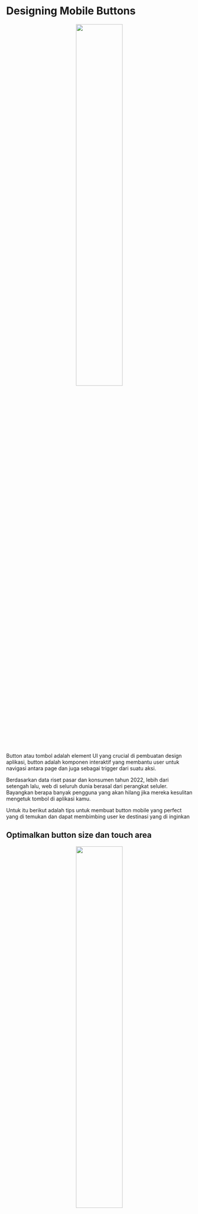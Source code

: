 # Designing Mobile Buttons

<p align="center">
  <img src="https://assets.materialup.com/uploads/312427a1-d3c8-485d-bd62-9512fe60a198/preview.png" width="50%">
</p>

Button atau tombol adalah element UI yang crucial di pembuatan design aplikasi, button adalah komponen interaktif yang membantu user untuk navigasi antara page dan juga sebagai trigger dari suatu aksi.

Berdasarkan data riset pasar dan konsumen tahun 2022, lebih dari setengah lalu, web di seluruh dunia berasal dari perangkat seluler. Bayangkan berapa banyak pengguna yang akan hilang jika mereka kesulitan mengetuk tombol di aplikasi kamu.

Untuk itu berikut adalah tips untuk membuat button mobile yang perfect yang di temukan dan dapat membimbing user ke destinasi yang di inginkan

## Optimalkan button size dan touch area

<p align="center">
  <img src="https://th.bing.com/th/id/OIP.5khv7dsDfyC8kq1R4z_khwAAAA?w=426&h=325&rs=1&pid=ImgDetMain" width="50%">
</p>

Jika kamu pernah mendesin button pastinya kamu tau kalau size adalah karakteristik button yang essential, button size dapat memberikan impact yang besar kepada user experience, jika button tidak pas akan memberikan dampak negatif kepada user sebaliknya jika kita dapat membuat button yang sempurna sizenya.

Button design untuk mobile adalah konsep yang tricky, button harus cukup besar agar pengguna dapat berinteraksi dengannya. Namun pada saat yang sama, mereka tidak boleh merusak hirarki visual dan harmoni komposisi.

Berdasarkan rekomendasi Web Content Accessibility Guidelines (WCAG), zona sentuh untuk tombol di perangkat mobile harus minimal 9x9 mm, tanpa mempedulikan ukuran layar, perangkat, atau resolusi. Ini adalah rata-rata ukuran area ujung jari manusia. Panduan Material Design (google) menyarankan area sentuh minimum 48x48 piksel yang setara dengan sekitar 9 mm.

## Gunakan traditional button shapes

<p align="center">
  <img src="https://frontendresource.com/wp-content/uploads/2016/10/rounded-buttons.png" width="50%">
</p>

Saat membahas bentuk button, button rectangular dengan sudut yang sedikit rounded adalah pilihan teraman - mereka memastikan keseimbangan, simetri, dan kepercayaan. Sudut yang rounded terasa lebih aman dan lebih alami bagi mata pengguna, sementara tepi tajam mungkin dapat menyiratkan ancaman.

Pengguna juga cukup akrab dengan tombol berbentuk lingkaran, misalnya, floating action buttons (FAB) yang menentukan tindakan utama di halaman.

Kita tidak mau untuk membatasi kereatifitas kamu sebagai designer, akan tetapi shape yang sesuai guidelines sudah terjamin memberikan user rasa control dan nyaman.

Jika kamu masih ingin untuk membuat button dengan shape yang tidak biasa, make sure untuk mencari cara agar user dapat mengidentify dan mengenali button yang kalian buat.

## Prioritaskan warna pada penting

<p align="center">
  <img src="https://i2.wp.com/onaircode.com/wp-content/uploads/2019/08/examples-of-gradient-color-buttons.png?resize=918,526&ssl=1" width="50%">
</p>

Warna bukan sekedar dekorasi, dalam mendesign button warna menjadi hal utama yang membawa clarity dan recognition, warna dapat memberikan indikasi level hierarki kepada element. User mengangap button yang memiliki warna yang cerah lebih interaktif dan menarik perhatian, mereka mengharapkan button tersebut dapat menyelesaikan task/goal yang mereka inginkan.

Saat membahas tombol Call-to-Action, tombol tersebut harus memiliki bobot visual yang kuat, menonjol di antara elemen-elemen sekitarnya, dan mendorong pengguna untuk berinteraksi dengannya.

Tombol sekunder seperti "Cancel" atau "Back" harus lebih kurang menonjol - ini akan mengurangi risiko membingungkannya dengan tombol utama. Hindari membuat tombol sekunder terlalu pucat, karena pengguna mungkin berpikir bahwa tombol tersebut tidak berfungsi.

Selain itu, warna membantu pengguna memahami status tombol. Status saat Hover/tap dan aktif harus cukup berbeda dari status default atau disabled.

## Jaga aksesibilitas color contrast ratio

<p align="center">
  <img src="https://uxmovement.com/wp-content/uploads/2021/10/mostaccessible-colors.png" width="50%">
</p>

Kontras berjalan beriringan dengan warna. Selain membuat tombol menonjol bagi pengguna dengan penglihatan yang baik, menetapkan kontras yang tepat membuatnya dapat diakses oleh pengguna dengan gangguan penglihatan. Sekitar 4,5% dari populasi global hidup dengan buta warna (1 dari 12 pria dan 1 dari 200 wanita). Setidaknya 2,2 miliar orang memiliki gangguan penglihatan dekat atau jarak jauh, dan sekitar 39 juta orang dipercaya buta total. Sebagai desainer, kita harus ingat untuk bersikap empatik dan menjadikan inklusivitas sebagai prioritas utama.

Berdasarkan rekomendasi WCAG, rasio kontras warna antara latar belakang dan teks pada teks normal harus 4,5:1. Untuk menghitung rasio kontras antara label tombol dan warna latar belakang serta memastikannya memenuhi WCAG, kamu dapat menggunakan pemeriksa [Coolors](https://coolors.co/contrast-checker/112a46-acc8e5) atau [WebAIM](https://webaim.org/resources/contrastchecker/).

## Seimbangkan bayangan

<p align="center">
  <img src="https://blog.logrocket.com/wp-content/uploads/2022/02/neumorphic-box-shadow-example.png?w=730" width="50%">
</p>

Flat button terlihat out of style karena mereka tidak telihat interactive dan memikat user untuk klik button tersebut, penambahan bayangan kepada button dapat membuat button seperti psysical button, shadow menambah ilusi depth dan membuat butotn sebagai prioritas yang jelas, membedakan butotn dari element lain.

Namun, penting untuk tidak berlebihan dengan shadow, shadow yang terlalu besar dan gelap akan membuat tata letak terlihat kotor dan visual yang semrawut.

**Jadi, apa resep ajaib untuk bayangan tombol?**

- Alih-alih hitam atau abu-abu bawaan, gunakan warna yang mirip dengan warna tombol

- Pertahankan opasitas di bawah 40%

- Buat bayangannya lebih kecil dari tombolnya

Jangan menggunakan bayangan hanya demi estetika, tujuan dari shadow adalah untuk melengkapi tombol dan menekankan ketebalannya. 

## Buat button hierarchy menggunakan visual cues

<p align="center">
 <img src="https://designlibrary.sebgroup.com/ImageVault/publishedmedia/1xrs83pwix0w8u7ucush/buttons_2018-07-05.png" width="50%">
</p>

salah satu tips untuk merancang tombol mobile yang baik adalah dengan menetapkan hierarki tombol melalui sinyal visual. Untuk menetapkan hierarki visual pada tombol, Anda dapat menggunakan beberapa pendekatan, seperti:

- **Ukuran:** Buat tombol utama lebih besar dari tombol sekunder untuk membuatnya menonjol.
- **Warna:** Gunakan warna yang berbeda untuk tombol utama dan sekunder, misal tombol utama dengan warna cerah dan tombol sekunder dengan warna lebih redup.
- **Jarak:** Tempatkan tombol utama lebih terisolasi dari tombol lainnya untuk membuatnya mudah dikenali.
- **Gaya:** Beri penekanan pada tombol utama dengan gaya yang berbeda, misal menggunakan bayangan atau efek hover yang lebih menonjol.
Tujuannya adalah untuk membuat pengguna dengan cepat dapat membedakan tombol utama dari tombol sekunder hanya dengan melihat sinyal visual yang Anda berikan.

ketika ada lebih dari satu tombol, penting untuk mengindikasikan prioritas dan tujuan tombol-tombol tersebut melalui sinyal visual seperti warna, ukuran, kontras, garis tepi, dan bayangan.

Tombol utama harus selalu menjadi tombol yang paling menonjol di halaman. Sebagai contoh, tombol tindakan mengambang selalu mewakili tindakan utama atau yang paling umum dilakukan. Biasanya, ini adalah satu-satunya tombol dari jenisnya, tidak ada pesaing.

Tombol sekunder mewakili tindakan yang satu tingkat kurang penting daripada tindakan utama. Untuk menunjukkan tingkat prioritasnya, gunakan tombol ghost atau bertuliskan.

Tombol teks adalah label teks tanpa kontainer. Mereka adalah kandidat sempurna untuk tindakan yang kurang ditekankan, seperti tombol sekunder atau bahkan tersier.

## Maksimalkan akurasi tap dengan button spacing

<p align="center">
  <img src="https://cdn-images-1.medium.com/max/1600/1*LnBfyerUltOeYH-majiiRA.png" width="50%">
</p>

White space menciptakan tampilan yang minimalis dan elegan. Yang lebih penting, white space meningkatkan keterbacaan dan menarik perhatian pengguna ke elemen-elemen. Dalam desain mobile, space bahkan menjadi lebih penting.

Karena manusia memiliki daya pemrosesan otak yang terbatas, aplikasi yang membombardir pengguna dengan terlalu banyak informasi akan membuat mereka merasa kewalahan. Setiap tombol, gambar, atau ikon tambahan bisa menjadi tetes terakhir yang membuat pengguna meninggalkan tugas.

Jika halaman berisi lebih dari satu tombol yang berdampingan dan terlalu dekat satu sama lain, jari pengguna bisa tergelincir dan tidak mengenai target. Berikan ruang bernafas pada tombol-tombol Anda dan pastikan cukup untuk akurasi ketuk yang tinggi.

> [!TIP]
> Tip! Pastikan buttons in a row mempunyai at least 12px between them.

## Berikan feedback visual yang optimal

<p align="center">
  <img src="https://makeitclear.com/wp-content/uploads/2022/04/UX-UI-The-anatomy-of-a-button.png" width="50%">
</p>

Ketika Anda menekan tombol, ia merespons interaksi Anda. Secara alam bawah sadar, kita mengharapkan pengalaman yang sama ketika berinteraksi dengan kontrol digital. Dengan kata lain, jika pengguna kesulitan memahami apakah itu tombol atau label, atau apakah bisa diklik atau disabled, berarti aplikasi Anda tidak memberikan cukup umpan balik.

Feedback macam apa yang kamu bisa buat untuk buttons?

- **Visual**: Tombol yang terangkat dengan bayangan alami dan warna yang berubah saat di-tekan sangat menarik. Animasi halus yang subtil juga dapat mendorong pengguna untuk melangkah maju.
- **Taktil**: Getaran perangkat yang lembut saat di-tekan membantu pengguna memahami bahwa sistem telah mencatat tindakan mereka.

> [!TIP]
> Tip! Perhatikan untuk tetap membuat butotn functional

## Letakan buttons secara intuitif

<p align="center">
  <img src="https://i.pinimg.com/originals/4c/0e/be/4c0ebee3dbc721fa5b90d0de617d91d8.jpg" width="50%">
</p>

Memaksa pengguna berburu tombol adalah ide yang buruk, tombol harus selalu berada di tempat di mana pengguna bisa melihatnya. Terlepas dari seberapa menarik secara visual desain Anda, tombol yang sulit ditemukan akan membuat pengguna kesal dan bisa saja membuat mereka meninggalkan situs web atau aplikasi Anda sepenuhnya.

Anda harus menempatkan tombol di tempat di mana pengguna mengharapkan melihatnya. Salah satu tata letak paling tradisional adalah tata letak zig-zag yang dikenal sebagai Prinsip Gutenberg. Prinsip ini menyatakan bahwa mata pengguna memindai halaman dalam bentuk huruf Z dari kiri atas ke kanan bawah. Jalur pemindaian ini juga disebut sebagai gravitasi membaca.

Menempatkan tombol utama di bagian bawah halaman memungkinkan pengguna membaca informasi terlebih dahulu dan mengambil tindakan saat siap - alih-alih mencarinya di seluruh halaman. Keuntungan lain dari penempatan di bawah adalah tombol menjadi lebih menonjol dan mudah ditap.

Jadi, jangan buat pengguna melakukan perburuan tombol yang menyebalkan! Tempatkan tombol-tombol penting di lokasi yang jelas dan intuitif. Pengguna akan berterima kasih karena tidak harus mengejar-ngejar tombol yang misterius!


> [!TIP]
> Tip! Gunakan sticky button yang fixed di bottom screen saat ada page yang panjang dengan scroll yang tak terbatas

## Sediakan botton label yang berarti

<p align="center">
  <img src="https://uxmovement.com/wp-content/uploads/2019/05/button-label-unique.png" width="50%">
</p>

Oke, mari bandingkan pengguna dengan wisatawan yang sedang menempuh perjalanan. Dalam hal ini, label-label berfungsi seperti petunjuk arah, membimbing mereka melalui aplikasi atau situs web. Label tombol harus sesederhana mungkin, memberitahu pengguna apa yang terjadi setelah mereka mengetuk tombol. Dengan kata lain, label harus dengan jelas menyatakan apa yang akan pengguna dapatkan setelah menyelesaikan tindakan tersebut.

Hindari menggunakan salinan generik dan tidak jelas seperti "ya" atau "tidak" - ini tidak mengatakan banyak tentang hasil dari tindakan tersebut. Sebagai gantinya, gunakan label seperti "Simpan perubahan" atau "Hapus item" - sesuatu yang lebih deskriptif untuk memperjelas apa yang terjadi selanjutnya.

Label pesan kesalahan yang jelas juga sangat penting bagi pengguna dengan buta warna, karena mereka tidak bergantung pada warna dan mungkin tidak dapat mempersepsi warna merah.

Jadi, jangan buat pengguna menebak-nebak maksud dari tombol! Beri mereka label yang jelas dan deskriptif, bak petunjuk arah untuk memandu perjalanan mereka dengan lancar. Pengguna akan berterima kasih karena tahu persis apa yang akan terjadi saat mereka mengetuk tombol!

## Pastikan konsistensi visual

<p align="center">
  <img src="https://s3.amazonaws.com/blog.invisionapp.com/uploads/2018/05/consistent-large-opt.png" width="50%">
</p>

Berdasarkan Principle of Least Astonishment, user tidak menyukasi sistem yang mempunyai surprise atau sifat yang tidak terduga, keculai surprise tersebut memiliki semacam hadiah.

Ketika berurusan dengan UI, semuanya tidak boleh membuat keributan. Prinsip desain konsistensi bertujuan untuk menghilangkan kebingungan dan mendatangkan rasa dapat diprediksi serta kenyamanan.

Bayangkan pengguna sebagai turis yang berjalan-jalan di kota yang asing. Mereka ingin merasa aman dan nyaman saat menjelajahi aplikasi atau situs web. Nah, konsistensi UI bagaikan petunjuk arah yang jelas, memandu mereka melalui pengalaman digital dengan lancar.

Jika tombol, ikon, dan tata letak berubah-ubah dari halaman ke halaman, pengguna akan merasa frustrasi dan kehilangan. Mereka tidak ingin terus-menerus belajar ulang cara menggunakan aplikasi Anda. Sebaliknya, mereka ingin cepat beradaptasi dan fokus pada tugas mereka.

Konsistensi yang perlu ada di buttons adalah:

- **Konsistensi Visual:** Tombol yang sama harus terlihat sama di seluruh produk. Jika Anda menggunakan tombol biru solid dengan label "Simpan" untuk menyimpan perubahan, Anda harus tetap menggunakan gaya ini di semua tempat di mana tombol tersebut muncul. Aturan yang sama juga berlaku untuk penempatan tombol.

- **Konsistensi Fungsional:** Tombol yang sama harus berfungsi dengan cara yang serupa di seluruh aplikasi atau situs web.

- **Konsistensi Eksternal:** Jika produk Anda memiliki situs web dan aplikasi, tombol dengan fungsi yang sama harus terlihat sama pada kedua platform.

## Author
Author : [Ifarra](https://github.com/Ifarra)